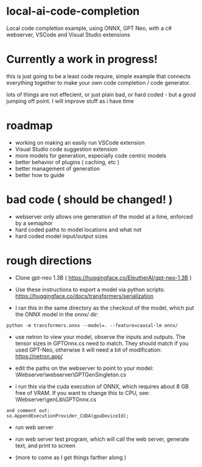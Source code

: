 # local-ai-code-completion
Local code completion example, using ONNX, GPT Neo, with a c# webserver, VSCode and Visual Studio extensions


# Currently a work in progress!

this is just going to be a least code require, simple example that connects everything together to make your own code completion / code generator.

lots of things are not effecient, or just plain bad, or hard coded - but a good jumping off point. I will improve stuff as i have time


# roadmap
- working on making an easily run VSCode extension
- Visual Studio code suggestion extension
- more models for generation, especially code centric models
- better behavior of plugins ( caching, etc )
- better management of generation
- better how to guide


# bad code ( should be changed! )
- webserver only allows one generation of the model at a time, enforced by a semaphor
- hard coded paths to model locations and what not
- hard coded model input/output sizes


# rough directions
- Clone gpt-neo 1.3B ( https://huggingface.co/EleutherAI/gpt-neo-1.3B )

- Use these instructions to export a model via python scripts: https://huggingface.co/docs/transformers/serialization

- I ran this in the same directory as the checkout of the model, which put the ONNX model in the onnx/ dir:
```
python -m transformers.onnx --model=. --feature=causal-lm onnx/
```

- use netron to view your model, observe the inputs and outputs. The tensor sizes in GPTOnnx.cs need to match. They should match if you used GPT-Neo, otherwise it will need a bit of modification: https://netron.app/

- edit the paths on the webserver to point to your model: \Webserver\webserver\GPTGenSingleton.cs

- i run this via the cuda execution of ONNX, which requires about 8 GB free of VRAM. If you want to change this to CPU, see: \Webserver\genLib\GPTOnnx.cs
```
and comment out:
so.AppendExecutionProvider_CUDA(gpuDeviceId);
```
- run web server

- run web server test program, which will call the web server, generate text, and print to screen

- (more to come as I get things farther along )
